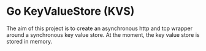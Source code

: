 # Go KeyValueStore (KVS)

The aim of this project is to create an asynchronous http and tcp wrapper around a synchronous key value store. At the moment, the key value store is stored in memory.
